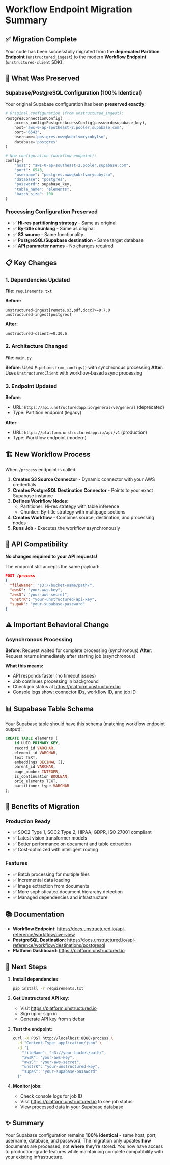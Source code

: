 # Workflow Endpoint Migration Summary

## ✅ Migration Complete

Your code has been successfully migrated from the **deprecated Partition Endpoint** (`unstructured_ingest`) to the modern **Workflow Endpoint** (`unstructured-client` SDK).

## 🎯 What Was Preserved

### Supabase/PostgreSQL Configuration (100% Identical)

Your original Supabase configuration has been **preserved exactly**:

```python
# Original configuration (from unstructured_ingest):
PostgresConnectionConfig(
    access_config=PostgresAccessConfig(password=supabase_key),
    host='aws-0-ap-southeast-2.pooler.supabase.com',
    port='6543',
    username='postgres.nwwqkubrlvmrycubylso',
    database='postgres'
)

# New configuration (workflow endpoint):
config={
    "host": "aws-0-ap-southeast-2.pooler.supabase.com",
    "port": 6543,
    "username": "postgres.nwwqkubrlvmrycubylso",
    "database": "postgres",
    "password": supabase_key,
    "table_name": "elements",
    "batch_size": 100
}
```

### Processing Configuration Preserved

- ✅ **Hi-res partitioning strategy** - Same as original
- ✅ **By-title chunking** - Same as original  
- ✅ **S3 source** - Same functionality
- ✅ **PostgreSQL/Supabase destination** - Same target database
- ✅ **API parameter names** - No changes required

## 📋 Key Changes

### 1. Dependencies Updated

**File**: `requirements.txt`

**Before:**
```
unstructured-ingest[remote,s3,pdf,docx]>=0.7.0
unstructured-ingest[postgres]
```

**After:**
```
unstructured-client>=0.30.6
```

### 2. Architecture Changed

**File**: `main.py`

**Before**: Used `Pipeline.from_configs()` with synchronous processing
**After**: Uses `UnstructuredClient` with workflow-based async processing

### 3. Endpoint Updated

**Before**: 
- URL: `https://api.unstructuredapp.io/general/v0/general` (deprecated)
- Type: Partition endpoint (legacy)

**After**:
- URL: `https://platform.unstructuredapp.io/api/v1` (production)
- Type: Workflow endpoint (modern)

## 🏗️ New Workflow Process

When `/process` endpoint is called:

1. **Creates S3 Source Connector** - Dynamic connector with your AWS credentials
2. **Creates PostgreSQL Destination Connector** - Points to your exact Supabase instance
3. **Defines Workflow Nodes**:
   - Partitioner: Hi-res strategy with table inference
   - Chunker: By-title strategy with multipage sections
4. **Creates Workflow** - Combines source, destination, and processing nodes
5. **Runs Job** - Executes the workflow asynchronously

## 🔄 API Compatibility

**No changes required to your API requests!**

The endpoint still accepts the same payload:

```json
POST /process
{
  "fileName": "s3://bucket-name/path/",
  "awsK": "your-aws-key",
  "awsS": "your-aws-secret",
  "unstrK": "your-unstructured-api-key",
  "supaK": "your-supabase-password"
}
```

## ⚠️ Important Behavioral Change

### Asynchronous Processing

**Before**: Request waited for complete processing (synchronous)
**After**: Request returns immediately after starting job (asynchronous)

**What this means:**
- API responds faster (no timeout issues)
- Job continues processing in background
- Check job status at https://platform.unstructured.io
- Console logs show: connector IDs, workflow ID, and job ID

## 📊 Supabase Table Schema

Your Supabase table should have this schema (matching workflow endpoint output):

```sql
CREATE TABLE elements (
    id UUID PRIMARY KEY,
    record_id VARCHAR,
    element_id VARCHAR,
    text TEXT,
    embeddings DECIMAL [],
    parent_id VARCHAR,
    page_number INTEGER,
    is_continuation BOOLEAN,
    orig_elements TEXT,
    partitioner_type VARCHAR
);
```

## 🚀 Benefits of Migration

### Production Ready
- ✅ SOC2 Type 1, SOC2 Type 2, HIPAA, GDPR, ISO 27001 compliant
- ✅ Latest vision transformer models
- ✅ Better performance on document and table extraction
- ✅ Cost-optimized with intelligent routing

### Features
- ✅ Batch processing for multiple files
- ✅ Incremental data loading
- ✅ Image extraction from documents
- ✅ More sophisticated document hierarchy detection
- ✅ Managed dependencies and infrastructure

## 📚 Documentation

- **Workflow Endpoint**: https://docs.unstructured.io/api-reference/workflow/overview
- **PostgreSQL Destination**: https://docs.unstructured.io/api-reference/workflow/destinations/postgresql
- **Platform Dashboard**: https://platform.unstructured.io

## 🔧 Next Steps

1. **Install dependencies**:
   ```bash
   pip install -r requirements.txt
   ```

2. **Get Unstructured API key**:
   - Visit https://platform.unstructured.io
   - Sign up or sign in
   - Generate API key from sidebar

3. **Test the endpoint**:
   ```bash
   curl -X POST http://localhost:8080/process \
     -H "Content-Type: application/json" \
     -d '{
       "fileName": "s3://your-bucket/path/",
       "awsK": "your-aws-key",
       "awsS": "your-aws-secret",
       "unstrK": "your-unstructured-key",
       "supaK": "your-supabase-password"
     }'
   ```

4. **Monitor jobs**:
   - Check console logs for job ID
   - Visit https://platform.unstructured.io to see job status
   - View processed data in your Supabase database

## ✨ Summary

Your Supabase configuration remains **100% identical** - same host, port, username, database, and password. The migration only updates **how** documents are processed, not **where** they're stored. You now have access to production-grade features while maintaining complete compatibility with your existing infrastructure.
